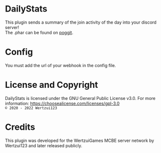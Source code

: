 # DailyStats
This plugin sends a summary of the join activity of the day into your discord server!
<br>The .phar can be found on <a href="https://poggit.pmmp.io/p/DailyStats">poggit</a>.

# Config
You must add the url of your webhook in the config file.

# License and Copyright
DailyStats is licensed under the GNU General Public License v3.0. For more information: https://choosealicense.com/licenses/gpl-3.0
<br><code>© 2020 - 2022 Wertzui123</code>

# Credits
This plugin was developed for the WertzuiGames MCBE server network by Wertzui123 and later released publicly.